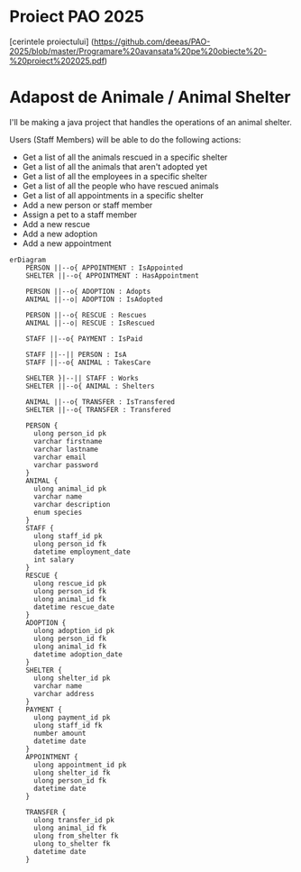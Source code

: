 # Proiect PAO 2025

[cerintele proiectului] (https://github.com/deeas/PAO-2025/blob/master/Programare%20avansata%20pe%20obiecte%20-%20proiect%202025.pdf)

# Adapost de Animale / Animal Shelter 

I'll be making a java project that handles the operations of an animal shelter. 

Users (Staff Members) will be able to do the following actions:

- Get a list of all the animals rescued in a specific shelter
- Get a list of all the animals that aren't adopted yet
- Get a list of all the employees in a specific shelter
- Get a list of all the people who have rescued animals
- Get a list of all appointments in a specific shelter
- Add a new person or staff member
- Assign a pet to a staff member
- Add a new rescue
- Add a new adoption
- Add a new appointment
  
```mermaid
erDiagram
    PERSON ||--o{ APPOINTMENT : IsAppointed
    SHELTER ||--o{ APPOINTMENT : HasAppointment

    PERSON ||--o{ ADOPTION : Adopts
    ANIMAL ||--o| ADOPTION : IsAdopted

    PERSON ||--o{ RESCUE : Rescues
    ANIMAL ||--o| RESCUE : IsRescued

    STAFF ||--o{ PAYMENT : IsPaid

    STAFF ||--|| PERSON : IsA
    STAFF ||--o{ ANIMAL : TakesCare

    SHELTER }|--|| STAFF : Works
    SHELTER ||--o{ ANIMAL : Shelters  

    ANIMAL ||--o{ TRANSFER : IsTransfered
    SHELTER ||--o{ TRANSFER : Transfered

    PERSON {
      ulong person_id pk
      varchar firstname
      varchar lastname
      varchar email
      varchar password
    }
    ANIMAL {
      ulong animal_id pk
      varchar name
      varchar description
      enum species
    }
    STAFF {
      ulong staff_id pk 
      ulong person_id fk
      datetime employment_date
      int salary
    }
    RESCUE {
      ulong rescue_id pk 
      ulong person_id fk
      ulong animal_id fk
      datetime rescue_date
    }
    ADOPTION {
      ulong adoption_id pk
      ulong person_id fk
      ulong animal_id fk 
      datetime adoption_date
    }
    SHELTER {
      ulong shelter_id pk
      varchar name 
      varchar address
    }
    PAYMENT {
      ulong payment_id pk
      ulong staff_id fk 
      number amount
      datetime date 
    }
    APPOINTMENT {
      ulong appointment_id pk 
      ulong shelter_id fk
      ulong person_id fk
      datetime date 
    }
    
    TRANSFER {
      ulong transfer_id pk
      ulong animal_id fk 
      ulong from_shelter fk
      ulong to_shelter fk
      datetime date 
    }  
```
